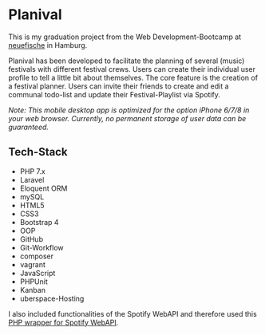 # Planival

This is my graduation project from the Web Development-Bootcamp at [neuefische](https://neuefische.de/weiterbildung/web-development-hamburg) in Hamburg.

Planival has been developed to facilitate the planning of several (music) festivals with different festival crews. Users can create their individual user profile to tell a little bit about themselves. The core feature is the creation of a festival planner. Users can invite their friends to create and edit a communal todo-list and update their Festival-Playlist via Spotify.

*Note: This mobile desktop app is optimized for the option iPhone 6/7/8 in your web browser.
Currently, no permanent storage of user data can be guaranteed.*

## Tech-Stack

- PHP 7.x
- Laravel
- Eloquent ORM
- mySQL
- HTML5
- CSS3
- Bootstrap 4
- OOP
- GitHub
- Git-Workflow
- composer
- vagrant
- JavaScript
- PHPUnit
- Kanban
- uberspace-Hosting

I also included functionalities of the Spotify WebAPI and therefore used this [PHP wrapper for Spotify WebAPI](https://github.com/jwilsson/spotify-web-api-php).


